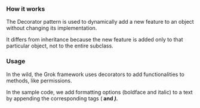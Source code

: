 ### How it works 

The Decorator pattern is used to dynamically add a new feature to an object without changing its implementation. 

It differs from inheritance because the new feature is added only to that particular object, not to the entire subclass.

### Usage

In the wild, the Grok framework uses decorators to add functionalities to methods, like permissions.

In the sample code, we  add formatting options (boldface and italic) to a text by appending the corresponding tags (<b> and <i>). 
